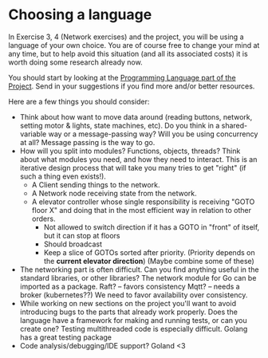 # Choosing a language

In Exercise 3, 4 (Network exercises) and the project, you will be using a language of your own choice. You are of course free to change your mind at any time, but to help avoid this situation (and all its associated costs) it is worth doing some research already now.

You should start by looking at the [Programming Language part of the Project](https://github.com/TTK4145/Project/tree/master#programming-language). Send in your suggestions if you find more and/or better resources.

Here are a few things you should consider:
 - Think about how want to move data around (reading buttons, network, setting motor & lights, state machines, etc). Do you think in a shared-variable way or a message-passing way? Will you be using concurrency at all?
Message passing is the way to go.
 - How will you split into modules? Functions, objects, threads? Think about what modules you need, and how they need to interact. This is an iterative design process that will take you many tries to get "right" (if such a thing even exists!).
    - A Client sending things to the network.
    - A Network node receiving state from the network.
    - A elevator controller whose single responsibility is receiving "GOTO floor X" and doing that in the most efficient way in relation to other orders. 
        - Not allowed to switch direction if it has a GOTO in "front" of itself, but it can stop at floors
        - Should broadcast 
        - Keep a slice of GOTOs sorted after priority. (Priority depends on the __current elevator direction__)
(Maybe combine some of these)
 - The networking part is often difficult. Can you find anything useful in the standard libraries, or other libraries?
The network module for Go can be imported as a package. Raft? – favors consistency Mqtt? – needs a broker (kubernetes??) We need to favor availability over consistency. 
 - While working on new sections on the project you'll want to avoid introducing bugs to the parts that already work properly. Does the language have a framework for making and running tests, or can you create one? Testing multithreaded code is especially difficult.
Golang has a great testing package
 - Code analysis/debugging/IDE support?
Goland <3
